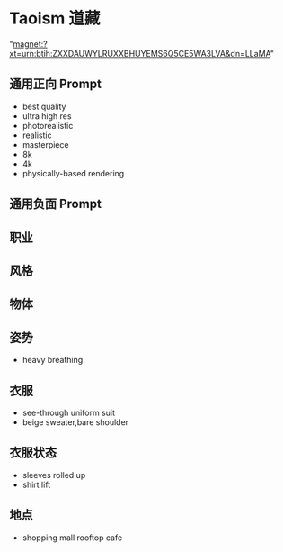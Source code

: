 # Taoism 道藏

"[magnet:?xt=urn:btih:ZXXDAUWYLRUXXBHUYEMS6Q5CE5WA3LVA&dn=LLaMA](magnet:?xt=urn:btih:ZXXDAUWYLRUXXBHUYEMS6Q5CE5WA3LVA&dn=LLaMA)"

## 通用正向 Prompt
- best quality
- ultra high res
- photorealistic
- realistic
- masterpiece
- 8k
- 4k
- physically-based rendering

## 通用负面 Prompt

## 职业

## 风格

## 物体

## 姿势
- heavy breathing

## 衣服
- see-through uniform suit
- beige sweater,bare shoulder

## 衣服状态

- sleeves rolled up
- shirt lift

## 地点
- shopping mall rooftop cafe

